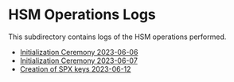 # HSM Operations Logs

This subdirectory contains logs of the HSM operations performed.

- [Initialization Ceremony 2023-06-06](2023-06-06.md)
- [Initialization Ceremony 2023-06-07](2023-06-07.md)
- [Creation of SPX keys 2023-06-12](2023-06-12.md)
